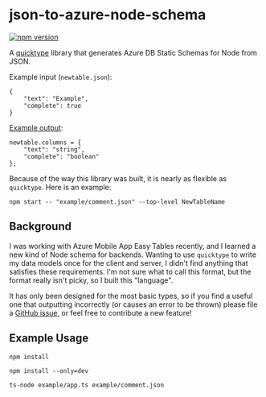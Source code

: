 # json-to-azure-node-schema
[![npm version](https://badge.fury.io/js/json-to-azure-node-schema.svg)](https://badge.fury.io/js/json-to-azure-node-schema)

A [quicktype](https://github.com/quicktype/quicktype) library that generates Azure DB Static Schemas for Node from JSON.

Example input (`newtable.json`):

```
{
    "text": "Example",
    "complete": true
}
```

[Example output](https://docs.microsoft.com/en-us/azure/app-service-mobile/app-service-mobile-node-backend-how-to-use-server-sdk#howto-staticschema):

```
newtable.columns = {
    "text": "string",
    "complete": "boolean"
};
```

Because of the way this library was built, it is nearly as flexible as `quicktype`. Here is an example:
```
npm start -- "example/comment.json" --top-level NewTableName
```

## Background
I was working with Azure Mobile App Easy Tables recently, and I learned a new kind of Node schema for backends. Wanting to use `quicktype` to write my data models once for the client and server, I didn't find anything that satisfies these requirements. I'm not sure what to call this format, but the format really isn't picky, so I built this "language".

It has only been designed for the most basic types, so if you find a useful one that outputting incorrectly (or causes an error to be thrown) please file a [GitHub issue](https://github.com/json-helpers/json-to-azure-node-schema/issues/new), or feel free to contribute a new feature!

## Example Usage
`npm install`

`npm install --only=dev`

`ts-node example/app.ts example/comment.json`

